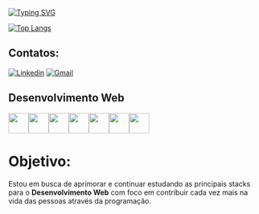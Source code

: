[![Typing SVG](https://readme-typing-svg.demolab.com?font=Roboto&weight=900&duration=2000&size=32&pause=1000&color=00FF7F&width=435&lines=Olá,+sou+o+Wesley+da+Silva;Seja+muito+bem+vindo(a))](https://git.io/typing-svg)

[![Top Langs](https://github-readme-stats.vercel.app/api/top-langs/?username=WesleySv19&hide_progress=true)](https://github.com/anuraghazra/github-readme-stats)


## Contatos:
[![Linkedin](https://img.shields.io/badge/LinkedIn-0077B5?style=for-the-badge&logo=linkedin&logoColor=white)](https://www.linkedin.com/in/wesleysv19/)
[![Gmail](https://img.shields.io/badge/Gmail-D14836?style=for-the-badge&logo=gmail&logoColor=white)](https://wesleyysilvaa1912@gmail.com)

## Desenvolvimento Web
<div style="display: flex;">
  
   <img height="40" width="40" src="https://cdn.jsdelivr.net/gh/devicons/devicon/icons/c/c-original.svg" />
   <img height="40" width="40" src="https://cdn.jsdelivr.net/gh/devicons/devicon/icons/html5/html5-original.svg" />
   <img height="40" width="40" src="https://cdn.jsdelivr.net/gh/devicons/devicon/icons/css3/css3-original.svg" />
   <img height="40" width="40" src="https://cdn.jsdelivr.net/gh/devicons/devicon/icons/javascript/javascript-original.svg" />
   <img height="40" src="https://seeklogo.com/images/J/jquery-logo-CFE6ECE363-seeklogo.com.png"/>
   <img height="40" width="40" src="https://cdn.jsdelivr.net/gh/devicons/devicon/icons/bootstrap/bootstrap-original.svg" />
   <img height="40" width="40" src="https://cdn.jsdelivr.net/gh/devicons/devicon/icons/php/php-original.svg" />
          
</div>


# Objetivo:
Estou em busca de aprimorar e continuar estudando as principais stacks para o **Desenvolvimento Web** com foco em contribuir cada vez mais na vida das pessoas através da programação.



